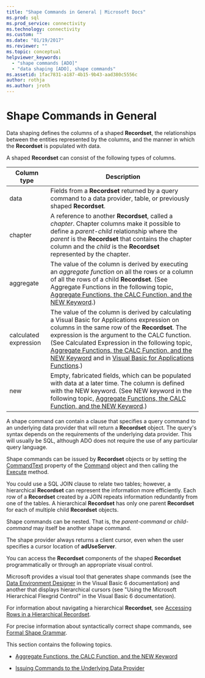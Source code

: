```yaml
---
title: "Shape Commands in General | Microsoft Docs"
ms.prod: sql
ms.prod_service: connectivity
ms.technology: connectivity
ms.custom: ""
ms.date: "01/19/2017"
ms.reviewer: ""
ms.topic: conceptual
helpviewer_keywords: 
  - "shape commands [ADO]"
  - "data shaping [ADO], shape commands"
ms.assetid: 1fac7831-a187-4b15-9b43-aad380c5556c
author: rothja
ms.author: jroth
---
```

# Shape Commands in General
Data shaping defines the columns of a shaped **Recordset**, the relationships between the entities represented by the columns, and the manner in which the **Recordset** is populated with data.  
  
 A shaped **Recordset** can consist of the following types of columns.  
  
|Column type|Description|  
|-----------------|-----------------|  
|data|Fields from a **Recordset** returned by a query command to a data provider, table, or previously shaped **Recordset**.|  
|chapter|A reference to another **Recordset**, called a *chapter*. Chapter columns make it possible to define a *parent-child* relationship where the *parent* is the **Recordset** that contains the chapter column and the *child* is the **Recordset** represented by the chapter.|  
|aggregate|The value of the column is derived by executing an *aggregate function* on all the rows or a column of all the rows of a child **Recordset**. (See Aggregate Functions in the following topic, [Aggregate Functions, the CALC Function, and the NEW Keyword](../../../ado/guide/data/aggregate-functions-the-calc-function-and-the-new-keyword.md).)|  
|calculated expression|The value of the column is derived by calculating a Visual Basic for Applications expression on columns in the same row of the **Recordset**. The expression is the argument to the CALC function. (See Calculated Expression in the following topic, [Aggregate Functions, the CALC Function, and the NEW Keyword](../../../ado/guide/data/aggregate-functions-the-calc-function-and-the-new-keyword.md) and in [Visual Basic for Applications Functions](../../../ado/guide/data/visual-basic-for-applications-functions.md).)|  
|new|Empty, fabricated fields, which can be populated with data at a later time. The column is defined with the NEW keyword. (See NEW keyword in the following topic, [Aggregate Functions, the CALC Function, and the NEW Keyword](../../../ado/guide/data/aggregate-functions-the-calc-function-and-the-new-keyword.md).)|  
  
 A shape command can contain a clause that specifies a query command to an underlying data provider that will return a **Recordset** object. The query's syntax depends on the requirements of the underlying data provider. This will usually be SQL, although ADO does not require the use of any particular query language.  
  
 Shape commands can be issued by **Recordset** objects or by setting the [CommandText](../../../ado/reference/ado-api/commandtext-property-ado.md) property of the [Command](../../../ado/reference/ado-api/command-object-ado.md) object and then calling the [Execute](../../../ado/reference/ado-api/execute-method-ado-command.md) method.  
  
 You could use a SQL JOIN clause to relate two tables; however, a hierarchical **Recordset** can represent the information more efficiently. Each row of a **Recordset** created by a JOIN repeats information redundantly from one of the tables. A hierarchical **Recordset** has only one parent **Recordset** for each of multiple child **Recordset** objects.  
  
 Shape commands can be nested. That is, the *parent-command* or *child-command* may itself be another shape command.  
  
 The shape provider always returns a client cursor, even when the user specifies a cursor location of **adUseServer**.  
  
 You can access the **Recordset** components of the shaped **Recordset** programmatically or through an appropriate visual control.  
  
 Microsoft provides a visual tool that generates shape commands (see the [Data Environment Designer](https://go.microsoft.com/fwlink/?LinkId=5689) in the Visual Basic 6 documentation) and another that displays hierarchical cursors (see "Using the Microsoft Hierarchical Flexgrid Control" in the Visual Basic 6 documentation).  
  
 For information about navigating a hierarchical **Recordset**, see [Accessing Rows in a Hierarchical Recordset](../../../ado/guide/data/accessing-rows-in-a-hierarchical-recordset.md).  
  
 For precise information about syntactically correct shape commands, see [Formal Shape Grammar](../../../ado/guide/data/formal-shape-grammar.md).  
  
 This section contains the following topics.  
  
-   [Aggregate Functions, the CALC Function, and the NEW Keyword](../../../ado/guide/data/aggregate-functions-the-calc-function-and-the-new-keyword.md)  
  
-   [Issuing Commands to the Underlying Data Provider](../../../ado/guide/data/issuing-commands-to-the-underlying-data-provider.md)
